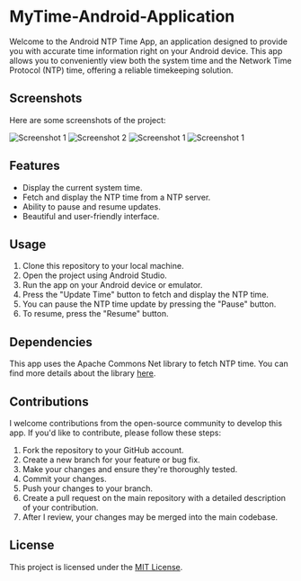 # MyTime-Android-Application


Welcome to the Android NTP Time App, an application designed to provide you with accurate time information right on your Android device. This app allows you to conveniently view both the system time and the Network Time Protocol (NTP) time, offering a reliable timekeeping solution.

## Screenshots

Here are some screenshots of the project:

![Screenshot 1](https://github.com/GoranMarjanovic90/MyTime-Android-Application/blob/main/Screenshots/Screenshot_20231022_170528.png)
![Screenshot 2](https://github.com/GoranMarjanovic90/MyTime-Android-Application/blob/main/Screenshots/Screenshot_20231024_153432.png)
![Screenshot 1](https://github.com/GoranMarjanovic90/MyTime-Android-Application/blob/main/Screenshots/Screenshot_20231024_153446.png)
![Screenshot 1](https://github.com/GoranMarjanovic90/MyTime-Android-Application/blob/main/Screenshots/Screenshot_20231024_153510.png)

## Features

- Display the current system time.
- Fetch and display the NTP time from a NTP server.
- Ability to pause and resume updates.
- Beautiful and user-friendly interface.

## Usage

1. Clone this repository to your local machine.
2. Open the project using Android Studio.
3. Run the app on your Android device or emulator.
4. Press the "Update Time" button to fetch and display the NTP time.
5. You can pause the NTP time update by pressing the "Pause" button.
6. To resume, press the "Resume" button.

## Dependencies

This app uses the Apache Commons Net library to fetch NTP time. You can find more details about the library [here](https://commons.apache.org/proper/commons-net/).

## Contributions

I welcome contributions from the open-source community to develop this app. If you'd like to contribute, please follow these steps:

1. Fork the repository to your GitHub account.
2. Create a new branch for your feature or bug fix.
3. Make your changes and ensure they're thoroughly tested.
4. Commit your changes.
5. Push your changes to your branch.
6. Create a pull request on the main repository with a detailed description of your contribution.
7. After I review, your changes may be merged into the main codebase.

## License

This project is licensed under the [MIT License](LICENSE.md).

